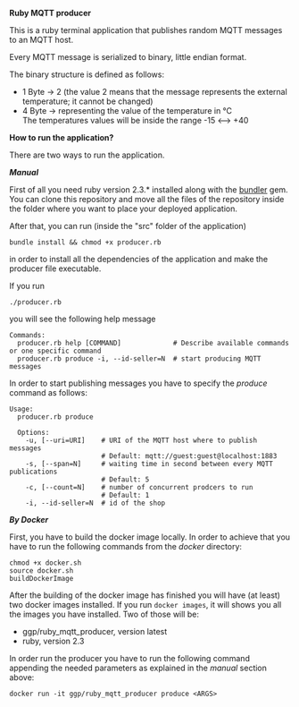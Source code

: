 **Ruby MQTT producer**

This is a ruby terminal application that publishes random MQTT messages to an MQTT host.

Every MQTT message is serialized to binary, little endian format.

The binary structure is defined as follows:

- 1 Byte -> 2 (the value 2 means that the message represents the external temperature; it cannot be changed)
- 4 Byte -> <integer> representing the value of the temperature in °C <br/>
The temperatures values will be inside the range -15 <--> +40

**How to run the application?**

There are two ways to run the application.

***Manual***

First of all you need ruby version 2.3.* installed along with the [bundler](http://bundler.io/) gem.
You can clone this repository and move all the files of the repository inside the folder where you want to place your deployed application.

After that, you can run (inside the "src" folder of the application)
```
bundle install && chmod +x producer.rb
```
in order to install all the dependencies of the application and make the producer file executable.

If you run
```
./producer.rb
```

you will see the following help message
```
Commands:
  producer.rb help [COMMAND]             # Describe available commands or one specific command
  producer.rb produce -i, --id-seller=N  # start producing MQTT messages
```

In order to start publishing messages you have to specify the *produce* command as follows:

```
Usage:
  producer.rb produce

  Options:
    -u, [--uri=URI]    # URI of the MQTT host where to publish messages
                       # Default: mqtt://guest:guest@localhost:1883
    -s, [--span=N]     # waiting time in second between every MQTT publications
                       # Default: 5
    -c, [--count=N]    # number of concurrent prodcers to run
                       # Default: 1
    -i, --id-seller=N  # id of the shop
```

***By Docker***

First, you have to build the docker image locally. In order to achieve that you have to run the following commands from the *docker* directory:

```
chmod +x docker.sh
source docker.sh
buildDockerImage
```
After the building of the docker image has finished you will have (at least) two docker images installed. If you run `docker images`, it will shows you all the images you have installed. Two of those will be:

- ggp/ruby_mqtt_producer, version  latest
- ruby, version 2.3

In order run the producer you have to run the following command appending the needed parameters as explained in the *manual* section above:

```
docker run -it ggp/ruby_mqtt_producer produce <ARGS>
```
